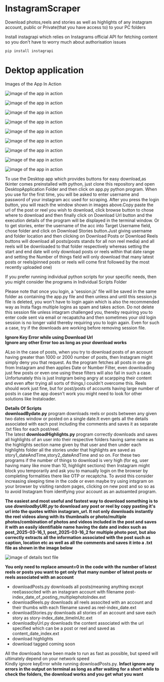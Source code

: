 # InstagramScraper
Download photos,reels and stories as well as highlights of any instagram account, public or Private(that you have access to) to your PC folders

Install instagrapi which relies on Instagrams official API for fetching content so you don't have to worry much about authorisation issues

```
pip install instagrapi
```

# Dektop application

Images of the App In Action

![image of the app in action](Screenshots/appBydate1.png "Instagram Downloader in Action for downloading reels within a given date range")  


![image of the app in action](Screenshots/appBydate2.png )  


![image of the app in action](Screenshots/appBydate3.png )  


![image of the app in action](Screenshots/appBydate4.png )  


![image of the app in action](Screenshots/appBydate5.png )  


![image of the app in action](Screenshots/appReels1.png )  


![image of the app in action](Screenshots/appReels2.png )  

![image of the app in action](Screenshots/stories1.png )  

![image of the app in action](Screenshots/stories2.png )  


To use the Desktop app which provides buttons for easy download,as tkinter comes preinstalled with python,
just clone this repository and open DesktopApplication Folder and then click on app.py python program.
When you use for the first time, you will be asked to enter username and password of your instagram acc
used for scraping. After you press the login button, you will reach the window shown in images above.Copy paste
the url of the post or reel you wish to download, click browse button to chose where to download and then finally click on Download Url button and the execution details of the program will be displayed in the terminal window. Or to get stories, enter the username of the acc into Target Username field, chose folder and click on
Download Stories button.Just giving username and folder location and then clicking on Download Posts or 
Download Reels buttons will download all posts(posts stands for all non reel media) and all reels will be
downloaded to that folder respectively whereas setting the start and end date will only download posts or 
reels within that date range and setting the Number of things field will only download that many latest 
posts or reels(pinned posts or reels will come first followed by the most recently uploaded one)  

If you prefer running individual python scripts for your specific needs, then you might consider the programs
in Individual Scripts Folder  

Please note that once you login, a 'session.js' file will be saved in the same folder as containing the app.py file
and then unless and until this session.js file is deleted, you won't have to login again which is also the recommended way as Insta flags multiple logins as spam and takes action. Do not delete this session file unless
intagram challenged you, thereby requiring you to enter code sent via email or recapatcha and then sometimes your old login session is no longer valid thereby requiring you to login again. Even for such a case, try if the downloads are working before removing session file.  

**Ignore Key Error while using Download Url**  
**Ignore any other Error too as long as your download works**

ALso in the case of posts, when you try to download posts of an account having greater than 1000 or 2000 number of posts, then Instagram might simply deny you that request. As the program fetches all posts in one go from Instagram and then applies Date or Number Filter, even downloading just few posts or even one using these filters will also fail in such a case. Unfortunately this is just Instgram being angry at scarpping their content and even after trying all sorts of things,I couldn't overcome this. Reels should work just fine, but for post/posts of accounts having large number of posts in case the app doesn't work you might need to look for other solutions like Instaloader.

**Details Of Scripts**  
**downloadBydate.py** program downloads reels or posts between any given two dates window or posted on a single date.It even gets all the details associated with each post including the comments and saves it as separate .txt files for each post/reel.  
The latest **downloadHighlights.py** program correctly downloads and saves all highlights of an user into their
respective folders having same name as the highlights section name given by that user and then under each
highlights folder all the stories under that highlights are saved as story1_dateAndTime,story2_dateAndTime and so on. For these two programs if the number of things to download is very high (for eg, user having many like more than 10, highlight sections) then Instagram might block you temporarily and ask you to manually login on the browser by completing formalities there like OTP or recaptcha. To avoid this consider increasing sleeping time in the code or even maybe try using intsgram on your browser by visiting random pages, clicking on new post and so so as to avoid Instagram from identfying your account as an autoamted program.  

**The easiest and most useful and fastest way to download something is to use _downloadbyURl.py_ to download any post or reel by copy pasting it's url into the quotes within instagram_url. It not only downloads instantly the reel videos along with its thumbnails or photo/multiple photos/combination of photos and videos included in the post and saves it with an easily identifiable name having the date and index such as post_2025-03-16_1, post_2025-03-16_2 for multiple photo post,  but also correctly extracts all the information associated with the post such as caption, location etc as well as all the comments and saves it into a .txt file as shown in the image below**  

![image of details text file](Screenshots/cd3Sr.png "This is how the info will be saved")

**You only need to replace amount=0 in the code with the number of latest reels or posts you want to get only that many number of latest posts or reels associated with an account**  

+ downloadPosts.py downloads all posts(meaning anything except reel)associted with an instagram account with filename post-index_date_of_posting_multiplephotoIndex.ext
+ downloadReels.py downloads all reels associted with an account and their thumbs with each filename saved as reel-index_date.ext
+ downloadStories.py downloads all stories of an account and save each story as story-index_date_timeInUtc.ext
+ downloadbyUrl.py downloads the content associated with the url specified which can be a post or reel and saved as content_date_index.ext
+ download highlights 
+ download tagged coming soon  

All the downloads have been made to run as fast as possible, but speed will ultimately depend on your network speed  
Kindly ignore keyError while running downloadPosts.py. **Infact ignore any errors in the output on terminal as long as after waiting for a short while to check the folders, the download works and you get what you want**
